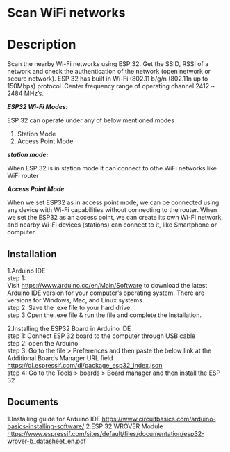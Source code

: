 
# Scan WiFi networks 
# Description
 Scan the nearby Wi-Fi networks using ESP 32. Get the SSID, RSSI of a network 
 and check the authentication of the network (open network or secure network). ESP 32 has built in Wi-Fi (802.11 b/g/n (802.11n up to 150Mbps) protocol .Center frequency range of operating channel 2412 ~ 2484 MHz’s.    
 
<i><b>ESP32 Wi-Fi Modes:</b></i>

ESP 32 can operate under any of below mentioned modes 
 1. Station Mode 
 2. Access Point Mode 
 
 <b><i>station mode: </i></b>

 When ESP 32 is in station mode it can connect to othe WiFi networks like WiFi router
 
 <b><i>Access Point Mode </i></b>
 
 When we set ESP32 as in access point mode, we can be connected using any device with Wi-Fi capabilities 
 without connecting to the router. When we set the ESP32 as an access point, we can create its own 
Wi-Fi network, and nearby Wi-Fi devices (stations) can connect to it, like Smartphone or computer.



## Installation 
  1.Arduino IDE   
  step 1:          
  Visit https://www.arduino.cc/en/Main/Software  to download the latest Arduino IDE version for your computer’s operating system. There are versions for Windows, Mac, and Linux systems.  
  step 2: Save the .exe file to your hard drive.  
  step 3:Open the .exe file & run the file and complete the Installation.       

  2.Installing the ESP32 Board in Arduino IDE  
   step 1: Connect ESP 32 board to the computer through USB cable  
   step 2: open the Arduino  
   step 3: 	Go to the file >  Preferences and then paste the below link at the Additional Boards Manager URL field
   https://dl.espressif.com/dl/package_esp32_index.json  
   step 4:	Go to the Tools  >  boards  >  Board manager and then install the ESP 32  



  
  


     









## Documents
1.Installing guide for Arduino IDE
          https://www.circuitbasics.com/arduino-basics-installing-software/ 
2.ESP 32 WROVER Module
 https://www.espressif.com/sites/default/files/documentation/esp32-wrover-b_datasheet_en.pdf
